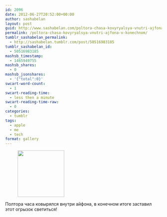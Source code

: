 ```yaml
---
id: 2096
date: 2012-06-27T20:52:00+00:00
author: sashabelan
layout: post
guid: http://www.sashabelan.com/poltora-chasa-kovyryalsya-vnutri-ajfona-v-konechnom/
permalink: /poltora-chasa-kovyryalsya-vnutri-ajfona-v-konechnom/
tumblr_sashabelan_permalink:
  - http://sashabelan.tumblr.com/post/50516983185
tumblr_sashabelan_id:
  - 50516983185
mashsb_timestamp:
  - 1465949755
mashsb_shares:
  - 0
mashsb_jsonshares:
  - '{"total":0}'
swcart-word-count:
  - 1
swcart-reading-time:
  - less then a minute
swcart-reading-time-raw:
  - 0
categories:
  - tumblr
tags:
  - apple
  - me
  - tech
format: gallery
---
```

<div id='gallery-199' class='gallery galleryid-2096 gallery-columns-3 gallery-size-thumbnail'>
  <figure class='gallery-item'> 
  
  <div class='gallery-icon portrait'>
    <a href='http://www.sashabelan.ru/poltora-chasa-kovyryalsya-vnutri-ajfona-v-konechnom/attachment/2097/'><img width="150" height="150" src="http://www.sashabelan.ru/wp-content/uploads/2012/06/tumblr_mmuwunim421qarj97o1_1280-150x150.jpg" class="attachment-thumbnail size-thumbnail" alt="" srcset="http://www.sashabelan.ru/wp-content/uploads/2012/06/tumblr_mmuwunim421qarj97o1_1280-150x150.jpg 150w, http://www.sashabelan.ru/wp-content/uploads/2012/06/tumblr_mmuwunim421qarj97o1_1280-300x300.jpg 300w, http://www.sashabelan.ru/wp-content/uploads/2012/06/tumblr_mmuwunim421qarj97o1_1280-230x231.jpg 230w, http://www.sashabelan.ru/wp-content/uploads/2012/06/tumblr_mmuwunim421qarj97o1_1280-350x351.jpg 350w, http://www.sashabelan.ru/wp-content/uploads/2012/06/tumblr_mmuwunim421qarj97o1_1280.jpg 709w" sizes="(max-width: 150px) 100vw, 150px" /></a>
  </div></figure>
</div>

<span>Полтора часа ковырялся внутри айфона, в конечном итоге заставил этот огрызок светиться!</span>